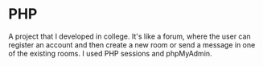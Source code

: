 # PHP
A project that I developed in college. 
It's like a forum, where the user can register an account and then create a new room or send a message in one of the existing rooms.
I used PHP sessions and phpMyAdmin.
